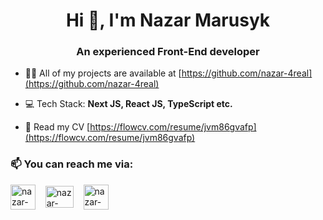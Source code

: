 <h1 align="center">Hi 👋, I'm Nazar Marusyk</h1>
<h3 align="center">An experienced Front-End developer</h3>

- 👨‍💻 All of my projects are available at [https://github.com/nazar-4real](https://github.com/nazar-4real)

- 💻 Tech Stack: **Next JS, React JS, TypeScript etc.**

- 📄 Read my CV [https://flowcv.com/resume/jvm86gvafp](https://flowcv.com/resume/jvm86gvafp)

<h3 align="left">📫 You can reach me via:</h3>
<p align="left">
<a href="https://linkedin.com/in/nazar-4real"><img align="center" src="https://cdn1.iconfinder.com/data/icons/logotypes/32/circle-linkedin-512.png" alt="nazar-4real" height="40" width="40" /></a>&nbsp;&nbsp;&nbsp;
<a href="mailto:marusyk.nazar@gmail.com"><img align="center" src="https://upload.wikimedia.org/wikipedia/commons/thumb/7/7e/Gmail_icon_%282020%29.svg/2560px-Gmail_icon_%282020%29.svg.png" alt="nazar-4real" height="35" width="45" /></a>&nbsp;&nbsp;&nbsp;
<a href="https://t.me/nazar_4real"><img align="center" src="https://upload.wikimedia.org/wikipedia/commons/thumb/8/82/Telegram_logo.svg/2048px-Telegram_logo.svg.png" alt="nazar-4real" height="40" width="40" /></a>&nbsp;&nbsp;&nbsp;
</p>
